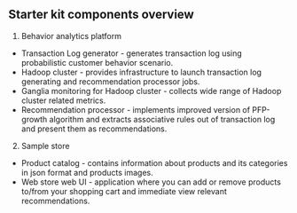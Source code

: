 Starter kit components overview
-------------------------------

1. Behavior analytics platform

* Transaction Log generator - generates transaction log using probabilistic customer behavior scenario.
* Hadoop cluster - provides infrastructure to launch transaction log generating and recommendation processor jobs.
* Ganglia monitoring for Hadoop cluster - collects wide range of Hadoop cluster related metrics.
* Recommendation processor - implements improved version of PFP-growth algorithm and extracts associative rules out of transaction log and present them as recommendations.

2. Sample store

* Product catalog - contains information about products and its categories in json format and products images.
* Web store web UI - application where you can add or remove products to/from your shopping cart and immediate view relevant recommendations.
